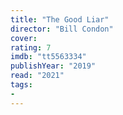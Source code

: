 ```yaml
---
title: "The Good Liar"
director: "Bill Condon"
cover: 
rating: 7
imdb: "tt5563334"
publishYear: "2019"
read: "2021"
tags:
- 
---
```

